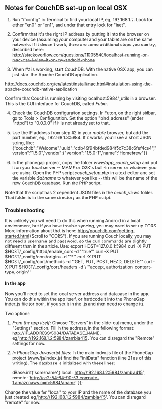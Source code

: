 ## Notes for CouchDB set-up on local OSX 

1. Run "ifconfig" in Terminal to find your local IP, eg, 192.168.1.2. Look for either "en0" or "en1", and under that entry look for "inet".

2. Confirm that it's the right IP address by putting it into the browser on your device (assuming your computer and your tablet are on the same network). If it doesn't work, there are some additional steps you can try, described here: http://stackoverflow.com/questions/11005540/localhost-running-on-mac-can-i-view-it-on-my-android-phone

3. When #2 is working, start CouchDB. With the native OSX app, you can just start the Apache CouchDB application. 

http://docs.couchdb.org/en/latest/install/mac.html#installation-using-the-apache-couchdb-native-application 

Confirm that Couch is running by visiting localhost:5984/_utils in a browser. This is the GUI interface for CouchDB, called *Futon*.
	
4. Check the CouchDB configuration settings. In Futon, on the right sidbar, go to Tools > Configuration. Set the option "bind_address" (under "httpd") to "0.0.0.0" if it is not already set to that.

5. Use the IP address from step #2 in your *mobile* browser, but add the port number, eg., 192.168.1.3:5984. If it works, you'll see a short JSON string, like:
	{"couchdb":"Welcome","uuid":"cdb49f94bfded984f5c7c38c6fef4ce4","version":"1.5.0","vendor":{"version":"1.5.0-1","name":"Homebrew"}}

6. In the phonegap project, copy the folder *www/app_couch_setup* and put it on your local server -- MAMP or OSX's built-in server or whatever you are using. Open the PHP script *couch_setup.php* in a text editor and set the variable *$dbname* to whatever you like -- this will be the name of the new CouchDB database. Run the PHP script. 

Note that the script has 2 dependent JSON files in the *couch_views* folder. That folder is in the same directory as the PHP script.


### Troubleshooting
It is unlikely you will need to do this when running Android in a local environment, but if you have trouble syncing, you may need to set up CORS. More information about that is here: http://pouchdb.com/getting-started.html (Scroll to "CORS"). If you are running Couch locally, you may not need a username and password, so the curl commands are slightly different than in the article. Use:
	export HOST=127.0.0.1:5984
	curl -X PUT $HOST/_config/httpd/enable_cors -d '"true"'
	curl -X PUT $HOST/_config/cors/origins -d '"*"'
	curl -X PUT $HOST/_config/cors/methods -d '"GET, PUT, POST, HEAD, DELETE"'
	curl -X PUT $HOST/_config/cors/headers -d \ '"accept, authorization, content-type, origin"'

#### In the app
Now you'll need to set the local server address and database in the app. You can do this within the app itself, or hardcode it into the PhoneGap index.js file (or both, if you set it in the .js and then need to change it).

Two options:
1. *From the app itself:* Choose "Servers" in the slide-out menu, under the "Settings" section. Fill in the address, in the following format: http://IP_ADDRESS:5984/DATABASE_NAME, eg,'http://192.168.1.2:5984/zambia415'. You can disregard the "Remote" settings for now.

2. *In PhoneGap Javascript files:* In the main index.js file of the PhoneGap project (www/js/index.js) find the "initData" function (line 21 as of this writing). The database is initialized with these lines:

	dBase.init('somename',{
		local: 'http://192.168.1.2:5984/zambia415',
		remote: 'http://ec2-54-84-90-63.compute-1.amazonaws.com:5984/aname'
	});

Change the value for "local" to your IP and the name of the database you just created, eg,'http://192.168.1.2:5984/zambia415'. You can disregard "remote" for now.
